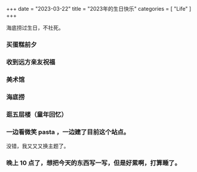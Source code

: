 +++
date = "2023-03-22"
title = "2023年的生日快乐"
categories = [
	"Life"
]
+++

海底捞过生日，不社死。

<!--more-->

### 买蛋糕前夕

### 收到远方亲友祝福

### 美术馆

### 海底捞

### 逛五层楼（童年回忆）

### 一边看微笑 pasta ，一边建了目前这个站点。

没错，我又又又换主题了。

### 晚上 10 点了，想把今天的东西写一写，但是好累啊，打算睡了。
